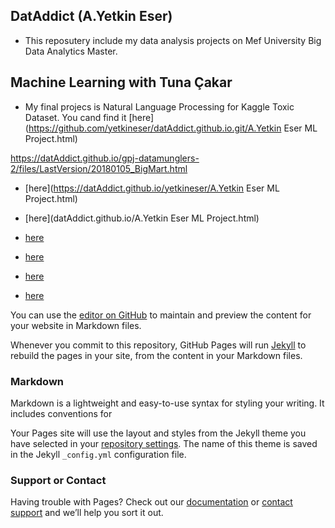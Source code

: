 ## DatAddict (A.Yetkin Eser)

- This reposutery include my data analysis projects on Mef University Big Data Analytics Master.

## Machine Learning with Tuna Çakar

- My final projecs is Natural Language Processing for Kaggle Toxic Dataset. You cand find it [here](https://github.com/yetkineser/datAddict.github.io.git/A.Yetkin Eser ML Project.html)

https://datAddict.github.io/gpj-datamunglers-2/files/LastVersion/20180105_BigMart.html

- [here](https://datAddict.github.io/yetkineser/A.Yetkin Eser ML Project.html)


- [here](datAddict.github.io/A.Yetkin Eser ML Project.html)

- [here](https://github.com/yetkineser/datAddict.github.io/blob/master/20180523_Marketing_Final.html)

- [here](https://github.com/yetkineser/datAddict.github.io/20180523_Marketing_Final.html)

- [here](https://github.com/yetkineser/datAddict.github.io/master/20180523_Marketing_Final.html)

- [here](https://github.com/yetkineser/datAddict.github.io/blob/20180523_Marketing_Final.html)

You can use the [editor on GitHub](https://github.com/yetkineser/datAddict.github.io/edit/master/index.md) to maintain and preview the content for your website in Markdown files.

Whenever you commit to this repository, GitHub Pages will run [Jekyll](https://jekyllrb.com/) to rebuild the pages in your site, from the content in your Markdown files.

### Markdown

Markdown is a lightweight and easy-to-use syntax for styling your writing. It includes conventions for

Your Pages site will use the layout and styles from the Jekyll theme you have selected in your [repository settings](https://github.com/yetkineser/datAddict.github.io/settings). The name of this theme is saved in the Jekyll `_config.yml` configuration file.

### Support or Contact

Having trouble with Pages? Check out our [documentation](https://help.github.com/categories/github-pages-basics/) or [contact support](https://github.com/contact) and we’ll help you sort it out.


